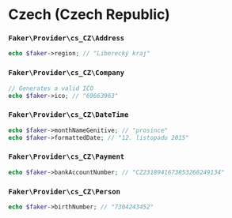 # Czech (Czech Republic)

### `Faker\Provider\cs_CZ\Address`

```php
echo $faker->region; // "Liberecký kraj"
```

### `Faker\Provider\cs_CZ\Company`

```php
// Generates a valid IČO
echo $faker->ico; // "69663963"
```

### `Faker\Provider\cs_CZ\DateTime`

```php
echo $faker->monthNameGenitive; // "prosince"
echo $faker->formattedDate; // "12. listopadu 2015"
```

### `Faker\Provider\cs_CZ\Payment`

```php
echo $faker->bankAccountNumber; // "CZ2318941673853266249134"
```

### `Faker\Provider\cs_CZ\Person`

```php
echo $faker->birthNumber; // "7304243452"
```
